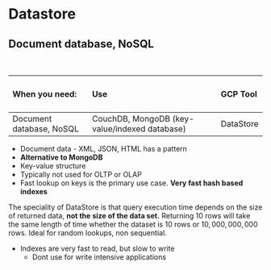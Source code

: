 # Datastore

## Document database, NoSQL

<br>

| <h4>When you need: </h4>| <h4>Use</h4> |<h4>GCP Tool</h4>|
|:-------------------------------|:-----------------|:----------------------|
| Document database, NoSQL | CouchDB, MongoDB (key-value/indexed database) | DataStore |

- Document data -  XML, JSON, HTML has a pattern
- **Alternative to MongoDB**
- Key-value structure
- Typically not used for OLTP or OLAP
- Fast lookup on keys is the primary use case. **Very fast hash based indexes**

The speciality of DataStore is that query execution time depends on the size of returned data, **not the size of the data set.**
Returning $10$ rows will take the same length of time whether the dataset is $10$ rows or $10, 000, 000, 000$ rows.
Ideal for random lookups, non sequential.

- Indexes are very fast to read, but slow to write
  - Dont use for write intensive applications